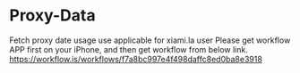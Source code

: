 # Proxy-Data
Fetch proxy date usage
use applicable for xiami.la user
Please get workflow APP first on your iPhone, and then get workflow from below link.
https://workflow.is/workflows/f7a8bc997e4f498daffc8ed0ba8e3918
